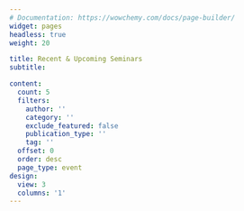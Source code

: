 ```yaml
---
# Documentation: https://wowchemy.com/docs/page-builder/
widget: pages
headless: true
weight: 20

title: Recent & Upcoming Seminars
subtitle:

content:
  count: 5
  filters:
    author: ''
    category: ''
    exclude_featured: false
    publication_type: ''
    tag: ''
  offset: 0
  order: desc
  page_type: event
design:
  view: 3
  columns: '1'
---
```

